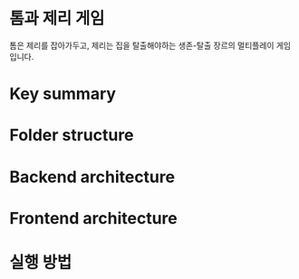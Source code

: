 # 톰과 제리 게임
톰은 제리를 잡아가두고, 제리는 집을 탈출해야하는 생존-탈출 장르의 멀티플레이 게임입니다.

# Key summary

# Folder structure

# Backend architecture

# Frontend architecture

# 실행 방법
